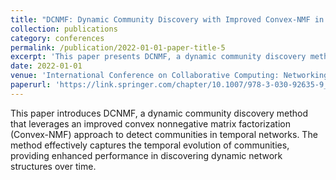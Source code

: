 ```yaml
---
title: "DCNMF: Dynamic Community Discovery with Improved Convex-NMF in Temporal Networks"
collection: publications
category: conferences
permalink: /publication/2022-01-01-paper-title-5
excerpt: 'This paper presents DCNMF, a dynamic community discovery method using an improved Convex-NMF approach in temporal networks.'
date: 2022-01-01
venue: 'International Conference on Collaborative Computing: Networking, Applications and Worksharing'
paperurl: 'https://link.springer.com/chapter/10.1007/978-3-030-92635-9_27'
---
```

This paper introduces DCNMF, a dynamic community discovery method that leverages an improved convex nonnegative matrix factorization (Convex-NMF) approach to detect communities in temporal networks. The method effectively captures the temporal evolution of communities, providing enhanced performance in discovering dynamic network structures over time.
